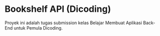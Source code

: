 # Bookshelf API (Dicoding)
Proyek ini adalah tugas submission kelas Belajar Membuat Aplikasi Back-End untuk Pemula Dicoding.
